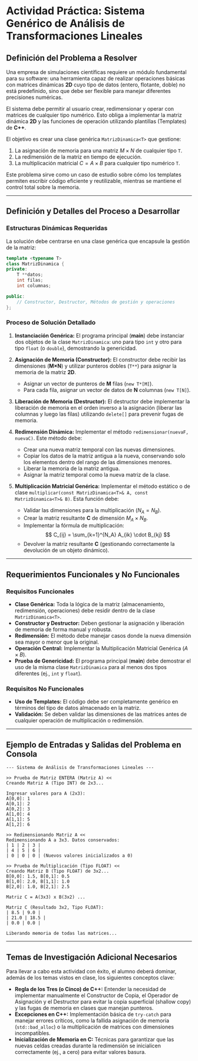 # Actividad Práctica: Sistema Genérico de Análisis de Transformaciones Lineales

## Definición del Problema a Resolver

Una empresa de simulaciones científicas requiere un módulo fundamental para su software: una herramienta capaz de realizar operaciones básicas con matrices dinámicas **2D** cuyo tipo de datos (entero, flotante, doble) no está predefinido, sino que debe ser flexible para manejar diferentes precisiones numéricas.

El sistema debe permitir al usuario crear, redimensionar y operar con matrices de cualquier tipo numérico. Esto obliga a implementar la matriz dinámica **2D** y las funciones de operación utilizando plantillas (Templates) de **C++**.

El objetivo es crear una clase genérica `MatrizDinamica<T>` que gestione:

1. La asignación de memoria para una matriz $M \times N$ de cualquier tipo `T`.
2. La redimensión de la matriz en tiempo de ejecución.
3. La multiplicación matricial $C = A \times B$ para cualquier tipo numérico `T`.

Este problema sirve como un caso de estudio sobre cómo los templates permiten escribir código eficiente y reutilizable, mientras se mantiene el control total sobre la memoria.

---

## Definición y Detalles del Proceso a Desarrollar

### Estructuras Dinámicas Requeridas

La solución debe centrarse en una clase genérica que encapsule la gestión de la matriz:

```cpp
template <typename T>
class MatrizDinamica {
private:
    T **datos;
    int filas;
    int columnas;

public:
    // Constructor, Destructor, Métodos de gestión y operaciones
};
```

### Proceso de Solución Detallado

1. **Instanciación Genérica:** El programa principal (**main**) debe instanciar dos objetos de la clase `MatrizDinamica`: uno para tipo `int` y otro para tipo `float` (o `double`), demostrando la genericidad.

2. **Asignación de Memoria (Constructor):** El constructor debe recibir las dimensiones (**M×N**) y utilizar punteros dobles (`T**`) para asignar la memoria de la matriz **2D**.
    *   Asignar un vector de punteros de **M** filas (`new T*[M]`).
    *   Para cada fila, asignar un vector de datos de **N** columnas (`new T[N]`).
3.  **Liberación de Memoria (Destructor):** El destructor debe implementar la liberación de memoria en el orden inverso a la asignación (liberar las columnas y luego las filas) utilizando `delete[]` para prevenir fugas de memoria.
4. **Redimensión Dinámica:** Implementar el método `redimensionar(nuevaF, nuevaC)`. Este método debe:

    *   Crear una nueva matriz temporal con las nuevas dimensiones.
    *   Copiar los datos de la matriz antigua a la nueva, conservando solo los elementos dentro del rango de las dimensiones menores.
    *   Liberar la memoria de la matriz antigua.
    *   Asignar la matriz temporal como la nueva matriz de la clase.
5. **Multiplicación Matricial Genérica:** Implementar el método estático o de clase `multiplicar(const MatrizDinamica<T>& A, const MatrizDinamica<T>& B)`. Esta función debe:
    * Validar las dimensiones para la multiplicación ($N_A = N_B$​).
    *   Crear la matriz resultante **C** de dimensión $M_A \times N_B$.
    *   Implementar la fórmula de multiplicación:
        $$
        C_{ij} = \sum_{k=1}^{N_A} A_{ik} \cdot B_{kj}
        $$
    *   Devolver la matriz resultante **C** (gestionando correctamente la devolución de un objeto dinámico).

---

## Requerimientos Funcionales y No Funcionales

### Requisitos Funcionales

*   **Clase Genérica:** Toda la lógica de la matriz (almacenamiento, redimensión, operaciones) debe residir dentro de la clase `MatrizDinamica<T>`.
*   **Constructor y Destructor:** Deben gestionar la asignación y liberación de memoria de forma manual y robusta.
*   **Redimensión:** El método debe manejar casos donde la nueva dimensión sea mayor o menor que la original.
*   **Operación Central:** Implementar la Multiplicación Matricial Genérica ($A \times B$).
*   **Prueba de Genericidad:** El programa principal (**main**) debe demostrar el uso de la misma clase `MatrizDinamica` para al menos dos tipos diferentes (ej., `int` y `float`).

### Requisitos No Funcionales

*   **Uso de Templates:** El código debe ser completamente genérico en términos del tipo de datos almacenado en la matriz.
*   **Validación:** Se deben validar las dimensiones de las matrices antes de cualquier operación de multiplicación o redimensión.

---

## Ejemplo de Entradas y Salidas del Problema en Consola

```
--- Sistema de Análisis de Transformaciones Lineales ---

>> Prueba de Matriz ENTERA (Matriz A) <<
Creando Matriz A (Tipo INT) de 2x3...

Ingresar valores para A (2x3):
A[0,0]: 1
A[0,1]: 2
A[0,2]: 3
A[1,0]: 4
A[1,1]: 5
A[1,2]: 6

>> Redimensionando Matriz A <<
Redimensionando A a 3x3. Datos conservados:
| 1 | 2 | 3 |
| 4 | 5 | 6 |
| 0 | 0 | 0 | (Nuevos valores inicializados a 0)

>> Prueba de Multiplicación (Tipo FLOAT) <<
Creando Matriz B (Tipo FLOAT) de 3x2...
B[0,0]: 1.5, B[0,1]: 0.5
B[1,0]: 2.0, B[1,1]: 1.0
B[2,0]: 1.0, B[2,1]: 2.5

Matriz C = A(3x3) x B(3x2) ...

Matriz C (Resultado 3x2, Tipo FLOAT):
| 8.5 | 9.0 |
| 21.0 | 18.5 |
| 0.0 | 0.0 |

Liberando memoria de todas las matrices...
```

---

## Temas de Investigación Adicional Necesarios

Para llevar a cabo esta actividad con éxito, el alumno deberá dominar, además de los temas vistos en clase, los siguientes conceptos clave:

*   **Regla de los Tres (o Cinco) de C++:** Entender la necesidad de implementar manualmente el Constructor de Copia, el Operador de Asignación y el Destructor para evitar la copia superficial (shallow copy) y las fugas de memoria en clases que manejan punteros.
*   **Excepciones en C++:** Implementación básica de `try-catch` para manejar errores críticos, como la fallida asignación de memoria (`std::bad_alloc`) o la multiplicación de matrices con dimensiones incompatibles.
*   **Inicialización de Memoria en C:** Técnicas para garantizar que las nuevas celdas creadas durante la redimensión se inicialicen correctamente (ej., a cero) para evitar valores basura.

